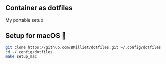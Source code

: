 ## Container as dotfiles
My portable setup

## Setup for macOS 🍏
```bash
git clone https://github.com/BMilliet/dotfiles.git ~/.config/dotfiles
cd ~/.config/dotfiles
make setup_mac
```
